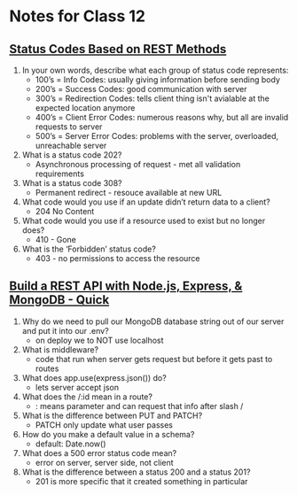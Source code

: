 # Notes for Class 12

## [Status Codes Based on REST Methods](https://www.moesif.com/blog/technical/api-design/Which-HTTP-Status-Code-To-Use-For-Every-CRUD-App/)

1. In your own words, describe what each group of status code represents:
    * 100’s = Info Codes: usually giving information before sending body
    * 200’s = Success Codes: good communication with server
    * 300’s = Redirection Codes: tells client thing isn't avialable at the expected location anymore
    * 400’s = Client Error Codes: numerous reasons why, but all are invalid requests to server
    * 500’s = Server Error Codes: problems with the server, overloaded, unreachable server
2. What is a status code 202?
    * Asynchronous processing of request - met all validation requirements
3. What is a status code 308?
    * Permanent redirect - resouce available at new URL
4. What code would you use if an update didn’t return data to a client?
    * 204 No Content
5. What code would you use if a resource used to exist but no longer does?
    * 410 - Gone
6. What is the ‘Forbidden’ status code?
    * 403 - no permissions to access the resource

## [Build a REST API with Node.js, Express, & MongoDB - Quick](https://www.youtube.com/channel/UCFbNIlppjAuEX4znoulh0Cw)

1. Why do we need to pull our MongoDB database string out of our server and put it into our .env?
    * on deploy we to NOT use localhost
2. What is middleware?
    * code that run when server gets request but before it gets past to routes
3. What does app.use(express.json()) do?
    * lets server accept json
4. What does the /:id mean in a route?
    * : means parameter and can request that info after slash /
5. What is the difference between PUT and PATCH?
    * PATCH only update what user passes
6. How do you make a default value in a schema?
    * default: Date.now()
7. What does a 500 error status code mean?
    * error on server, server side, not client
8. What is the difference between a status 200 and a status 201?
    * 201 is more specific that it created something in particular
